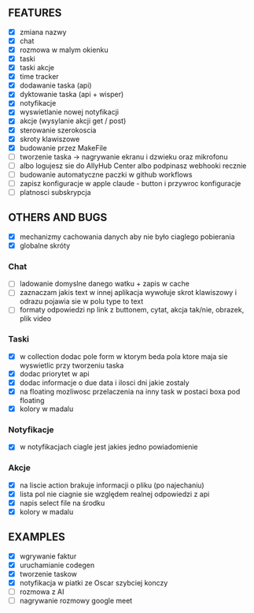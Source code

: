 ## FEATURES

- [x] zmiana nazwy
- [x] chat
- [x] rozmowa w malym okienku
- [x] taski 
- [x] taski akcje
- [x] time tracker
- [x] dodawanie taska (api)
- [x] dyktowanie taska (api + wisper)
- [x] notyfikacje
- [x] wyswietlanie nowej notyfikacji 
- [x] akcje (wysylanie akcji get / post)
- [x] sterowanie szerokoscia
- [x] skroty klawiszowe
- [x] budowanie przez MakeFile
- [ ] tworzenie taska -> nagrywanie ekranu i dzwieku oraz mikrofonu
- [ ] albo logujesz sie do AllyHub Center albo podpinasz webhooki recznie 
- [ ] budowanie automatyczne paczki w github workflows
- [ ] zapisz konfiguracje w apple claude - button i przywroc konfiguracje
- [ ] platnosci subskrypcja

## OTHERS AND BUGS

- [x] mechanizmy cachowania danych aby nie było ciaglego pobierania
- [x] globalne skróty

### Chat

- [ ] ladowanie domyslne danego watku + zapis w cache 
- [ ] zaznaczam jakis text w innej aplikacja wywołuje skrot klawiszowy i odrazu pojawia sie w polu type to text 
- [ ] formaty odpowiedzi np link z buttonem, cytat, akcja tak/nie, obrazek, plik video

### Taski

- [x] w collection dodac pole form w ktorym beda pola ktore maja sie wyswietlic przy tworzeniu taska
- [x] dodac priorytet w api
- [x] dodac informacje o due data i ilosci dni jakie zostaly
- [x] na floating mozliwosc przelaczenia na inny task w postaci boxa pod floating
- [x] kolory w madalu

### Notyfikacje

- [x] w notyfikacjach ciagle jest jakies jedno powiadomienie

### Akcje

- [x] na liscie action brakuje informacji o pliku (po najechaniu)
- [x] lista pol nie ciagnie sie względem realnej odpowiedzi z api
- [x] napis select file na środku
- [x] kolory w madalu

## EXAMPLES

- [x] wgrywanie faktur
- [x] uruchamianie codegen
- [x] tworzenie taskow
- [x] notyfikacja w piatki ze Oscar szybciej konczy
- [ ] rozmowa z AI 
- [ ] nagrywanie rozmowy google meet
